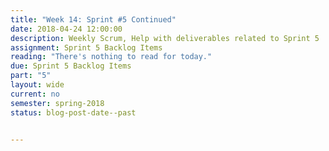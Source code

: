 ```yaml
---
title: "Week 14: Sprint #5 Continued"
date: 2018-04-24 12:00:00
description: Weekly Scrum, Help with deliverables related to Sprint 5
assignment: Sprint 5 Backlog Items
reading: "There's nothing to read for today."
due: Sprint 5 Backlog Items
part: "5"
layout: wide
current: no
semester: spring-2018
status: blog-post-date--past


---
```

